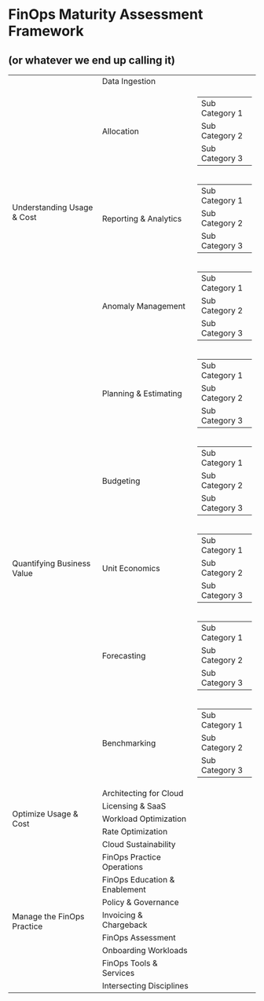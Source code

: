 # FinOps Maturity Assessment Framework
## (or whatever we end up calling it)

<table>
    <tr>
        <td rowspan="4">
        Understanding Usage & Cost
        </td>
        <td>
        Data Ingestion
        </td>
    <tr>
        <td>
        Allocation
        </td>
        <td>
            <table>
                <tr>
                    <td>
                    Sub Category 1
                    </td>
                </tr>
                <tr>
                    <td>
                    Sub Category 2
                    </td>
                </tr>
                <tr>
                    <td>
                    Sub Category 3
                    </td>
                </tr>
            </table>
        </td>
    </tr>
    <tr>
        <td>
        Reporting & Analytics
        </td>
                <td>
            <table>
                <tr>
                    <td>
                    Sub Category 1
                    </td>
                </tr>
                <tr>
                    <td>
                    Sub Category 2
                    </td>
                </tr>
                <tr>
                    <td>
                    Sub Category 3
                    </td>
                </tr>
            </table>
        </td>
    </tr>
    <tr>
        <td>
        Anomaly Management
        </td>
        <td>
            <table>
                <tr>
                    <td>
                    Sub Category 1
                    </td>
                </tr>
                <tr>
                    <td>
                    Sub Category 2
                    </td>
                </tr>
                <tr>
                    <td>
                    Sub Category 3
                    </td>
                </tr>
            </table>
        </td>
    </tr>
    <tr>
        <td rowspan="5">
        Quantifying Business Value
        </td>
        <td>
        Planning & Estimating
        </td>
        <td>
            <table>
                <tr>
                    <td>
                    Sub Category 1
                    </td>
                </tr>
                <tr>
                    <td>
                    Sub Category 2
                    </td>
                </tr>
                <tr>
                    <td>
                    Sub Category 3
                    </td>
                </tr>
            </table>
        </td>
    <tr>
        <td>
        Budgeting
        </td>
        <td>
            <table>
                <tr>
                    <td>
                    Sub Category 1
                    </td>
                </tr>
                <tr>
                    <td>
                    Sub Category 2
                    </td>
                </tr>
                <tr>
                    <td>
                    Sub Category 3
                    </td>
                </tr>
            </table>
        </td>
    </tr>
    <tr>
        <td>
        Unit Economics
        </td>
        <td>
            <table>
                <tr>
                    <td>
                    Sub Category 1
                    </td>
                </tr>
                <tr>
                    <td>
                    Sub Category 2
                    </td>
                </tr>
                <tr>
                    <td>
                    Sub Category 3
                    </td>
                </tr>
            </table>
        </td>
    </tr>
    <tr>
        <td>
        Forecasting
        </td>
        <td>
            <table>
                <tr>
                    <td>
                    Sub Category 1
                    </td>
                </tr>
                <tr>
                    <td>
                    Sub Category 2
                    </td>
                </tr>
                <tr>
                    <td>
                    Sub Category 3
                    </td>
                </tr>
            </table>
        </td>
    </tr>
    <tr>
        <td>
        Benchmarking
        </td>
        <td>
            <table>
                <tr>
                    <td>
                    Sub Category 1
                    </td>
                </tr>
                <tr>
                    <td>
                    Sub Category 2
                    </td>
                </tr>
                <tr>
                    <td>
                    Sub Category 3
                    </td>
                </tr>
            </table>
        </td>
    </tr>
    <tr>
        <td rowspan="5">
        Optimize Usage & Cost
        </td>
        <td>
        Architecting for Cloud
        </td>
    <tr>
        <td>
        Licensing & SaaS
        </td>
    </tr>
    <tr>
        <td>
        Workload Optimization
        </td>
    </tr>
    <tr>
        <td>
        Rate Optimization
        </td>
    </tr>
    <tr>
        <td>
        Cloud Sustainability
        </td>
    </tr>
    <tr>
        <td rowspan="8">
        Manage the FinOps Practice
        </td>
        <td>
        FinOps Practice Operations
        </td>
    <tr>
        <td>
        FinOps Education & Enablement
        </td>
    </tr>
    <tr>
        <td>
        Policy & Governance
        </td>
    </tr>
    <tr>
        <td>
        Invoicing & Chargeback
        </td>
    </tr>
    <tr>
        <td>
        FinOps Assessment
        </td>
    </tr>
    <tr>
        <td>
        Onboarding Workloads
        </td>
    </tr>
    <tr>
        <td>
        FinOps Tools & Services
        </td>
    </tr>
    <tr>
        <td>
        Intersecting Disciplines
        </td>
    </tr>

